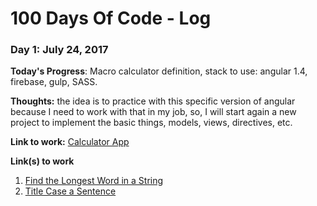 # 100 Days Of Code - Log

### Day 1: July 24, 2017

**Today's Progress**: Macro calculator definition, stack to use: angular 1.4, firebase, gulp, SASS.

**Thoughts:** the idea is to practice with this specific version of angular because I need to work with that in my job, so, I will start again a new project to implement the basic things, models, views, directives, etc.

**Link to work:** [Calculator App](http://www.example.com)

**Link(s) to work**
1. [Find the Longest Word in a String](https://www.freecodecamp.com/challenges/find-the-longest-word-in-a-string)
2. [Title Case a Sentence](https://www.freecodecamp.com/challenges/title-case-a-sentence)

